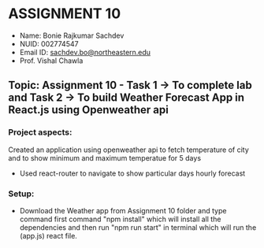 # ASSIGNMENT 10

- Name: Bonie Rajkumar Sachdev
- NUID: 002774547
- Email ID: sachdev.bo@northeastern.edu
- Prof. Vishal Chawla

## Topic: Assignment 10 - Task 1 -> To complete lab and Task 2 -> To build Weather Forecast App in React.js using Openweather api

### Project aspects:

Created an application using openweather api to fetch temperature of city and to show minimum and maximum temperatue for 5 days

- Used react-router to navigate to show particular days hourly forecast

### Setup:

- Download the Weather app from Assignment 10 folder and type command first command "npm install" which will install all the dependencies and then run "npm run start" in terminal which will run the (app.js) react file.
